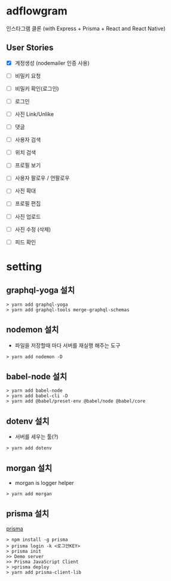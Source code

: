 # adflowgram
인스타그램 클론 (with Express + Prisma + React and React Native)

## User Stories


- [x] 계정생성 (nodemailer 인증 사용)
- [ ] 비밀키 요청
- [ ] 비밀키 확인(로그인)
- [ ] 로그인 
- [ ] 사진 Link/Unlike
- [ ] 댓글
- [ ] 사용자 검색
- [ ] 위치 검색
- [ ] 프로필 보기
- [ ] 사용자 팔로우 / 언팔로우 
- [ ] 사진 확대
- [ ] 프로필 편집

- [ ] 사진 업로드
- [ ] 사진 수정 (삭제)
- [ ] 피드 확인




# setting

## graphql-yoga 설치
```
> yarn add graphql-yoga
> yarn add graphql-tools merge-graphql-schemas
```

## nodemon 설치
- 파일을 저장할때 마다 서버를 재실행 해주는 도구
```
> yarn add nodemon -D
```

## babel-node 설치
```
> yarn add babel-node
> yarn add babel-cli -D
> yarn add @babel/preset-env @babel/node @babel/core
```

## dotenv 설치
- 서버를 세우는 툴(?)
```
> yarn add dotenv
```

## morgan 설치
- morgan is logger helper
```
> yarn add morgan
```

## prisma 설치
[prisma](https://www.prisma.io/)
```
> npm install -g prisma
> prisma login -k <로그안KEY>
> prisma init
>> Demo server
>> Prisma JavaScript Client
> >prisma deploy
> yarn add prisma-client-lib
```